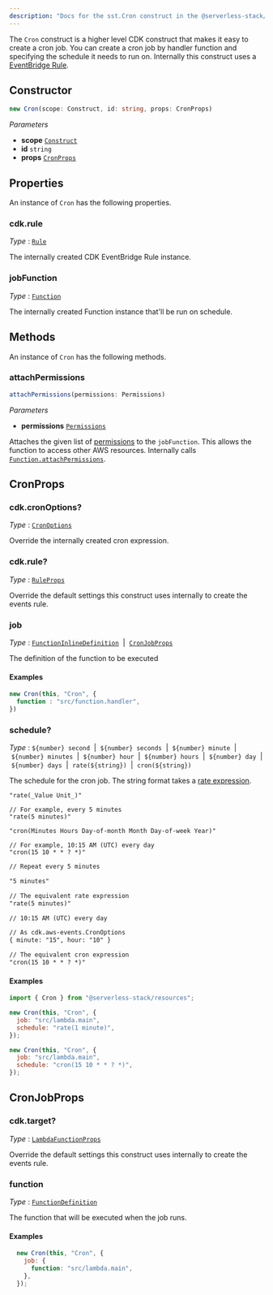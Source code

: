 ```yaml
---
description: "Docs for the sst.Cron construct in the @serverless-stack/resources package"
---
```

<!--
!!!!!!!!!!!!!!!!!!!!!!!!!!!!!!!!!!!!!!!!!!!!!!!!!!!!!!!!!!!!!!!
!!                                                           !!
!!  This file has been automatically generated, do not edit  !!
!!                                                           !!
!!!!!!!!!!!!!!!!!!!!!!!!!!!!!!!!!!!!!!!!!!!!!!!!!!!!!!!!!!!!!!!
-->
The `Cron` construct is a higher level CDK construct that makes it easy to create a cron job. You can create a cron job by handler function and specifying the schedule it needs to run on. Internally this construct uses a [EventBridge Rule](https://docs.aws.amazon.com/cdk/api/v2/docs/aws-cdk-lib.aws_events.Rule.html).

## Constructor
```ts
new Cron(scope: Construct, id: string, props: CronProps)
```
_Parameters_
- __scope__ [`Construct`](https://docs.aws.amazon.com/cdk/api/v2/docs/constructs.Construct.html)
- __id__ `string`
- __props__ [`CronProps`](#cronprops)
## Properties
An instance of `Cron` has the following properties.

### cdk.rule

_Type_ : [`Rule`](https://docs.aws.amazon.com/cdk/api/v2/docs/aws-cdk-lib.Rule.html)

The internally created CDK EventBridge Rule instance.


### jobFunction

_Type_ : [`Function`](Function)

The internally created Function instance that'll be run on schedule.

## Methods
An instance of `Cron` has the following methods.
### attachPermissions

```ts
attachPermissions(permissions: Permissions)
```
_Parameters_
- __permissions__ [`Permissions`](Permissions)


Attaches the given list of [permissions](../util/Permissions.md) to the `jobFunction`. This allows the function to access other AWS resources.
Internally calls [`Function.attachPermissions`](Function.md#attachpermissions).


## CronProps



### cdk.cronOptions?

_Type_ : [`CronOptions`](https://docs.aws.amazon.com/cdk/api/v2/docs/aws-cdk-lib.CronOptions.html)

Override the internally created cron expression.

### cdk.rule?

_Type_ : [`RuleProps`](https://docs.aws.amazon.com/cdk/api/v2/docs/aws-cdk-lib.RuleProps.html)

Override the default settings this construct uses internally to create the events rule.


### job

_Type_ : [`FunctionInlineDefinition`](FunctionInlineDefinition)&nbsp; | &nbsp;[`CronJobProps`](#cronjobprops)

The definition of the function to be executed

#### Examples

```js
new Cron(this, "Cron", {
  function : "src/function.handler",
})
```

### schedule?

_Type_ : `${number} second`&nbsp; | &nbsp;`${number} seconds`&nbsp; | &nbsp;`${number} minute`&nbsp; | &nbsp;`${number} minutes`&nbsp; | &nbsp;`${number} hour`&nbsp; | &nbsp;`${number} hours`&nbsp; | &nbsp;`${number} day`&nbsp; | &nbsp;`${number} days`&nbsp; | &nbsp;`rate(${string})`&nbsp; | &nbsp;`cron(${string})`

The schedule for the cron job. The string format takes a [rate expression](https://docs.aws.amazon.com/lambda/latest/dg/services-cloudwatchevents-expressions.html).
```
"rate(_Value Unit_)"

// For example, every 5 minutes
"rate(5 minutes)"
```

```
"cron(Minutes Hours Day-of-month Month Day-of-week Year)"

// For example, 10:15 AM (UTC) every day
"cron(15 10 * * ? *)"
```

```txt
// Repeat every 5 minutes

"5 minutes"

// The equivalent rate expression
"rate(5 minutes)"
```

```txt
// 10:15 AM (UTC) every day

// As cdk.aws-events.CronOptions
{ minute: "15", hour: "10" }

// The equivalent cron expression
"cron(15 10 * * ? *)"
```

#### Examples

```js
import { Cron } from "@serverless-stack/resources";

new Cron(this, "Cron", {
  job: "src/lambda.main",
  schedule: "rate(1 minute)",
});
```

```js
new Cron(this, "Cron", {
  job: "src/lambda.main",
  schedule: "cron(15 10 * * ? *)",
});
```

## CronJobProps



### cdk.target?

_Type_ : [`LambdaFunctionProps`](https://docs.aws.amazon.com/cdk/api/v2/docs/aws-cdk-lib.LambdaFunctionProps.html)

Override the default settings this construct uses internally to create the events rule.


### function

_Type_ : [`FunctionDefinition`](FunctionDefinition)

The function that will be executed when the job runs.

#### Examples

```js
  new Cron(this, "Cron", {
    job: {
      function: "src/lambda.main",
    },
  });
```
